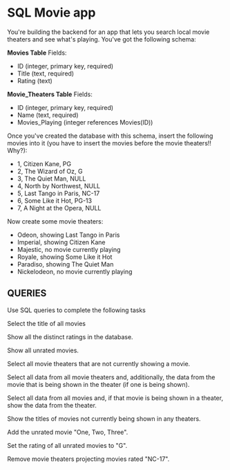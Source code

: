 # SQL Movie app

You're building the backend for an app that lets you search local movie theaters and see what's playing. You've got the following schema:

**Movies Table**
Fields:
  - ID (integer, primary key, required)
  - Title (text, required)
  - Rating (text)

**Movie_Theaters Table**
Fields:
  - ID (integer, primary key, required)
  - Name (text, required)
  - Movies_Playing (integer references Movies(ID))

Once you've created the database with this schema, insert the following movies into it (you have to insert the movies before the movie theaters!! Why?):

* 1, Citizen Kane, PG
* 2, The Wizard of Oz, G
* 3, The Quiet Man, NULL
* 4, North by Northwest, NULL
* 5, Last Tango in Paris, NC-17
* 6, Some Like it Hot, PG-13
* 7, A Night at the Opera, NULL

Now create some movie theaters:

* Odeon, showing Last Tango in Paris
* Imperial, showing Citizen Kane
* Majestic, no movie currently playing
* Royale, showing Some Like it Hot
* Paradiso, showing The Quiet Man
* Nickelodeon, no movie currently playing


## QUERIES

Use SQL queries to complete the following tasks

Select the title of all movies

Show all the distinct ratings in the database.

Show all unrated movies.

Select all movie theaters that are not currently showing a movie.

Select all data from all movie theaters and, additionally, the data from the movie that is being shown in the theater (if one is being shown).

Select all data from all movies and, if that movie is being shown in a theater, show the data from the theater.

Show the titles of movies not currently being shown in any theaters.

Add the unrated movie "One, Two, Three".

Set the rating of all unrated movies to "G".

Remove movie theaters projecting movies rated "NC-17".
